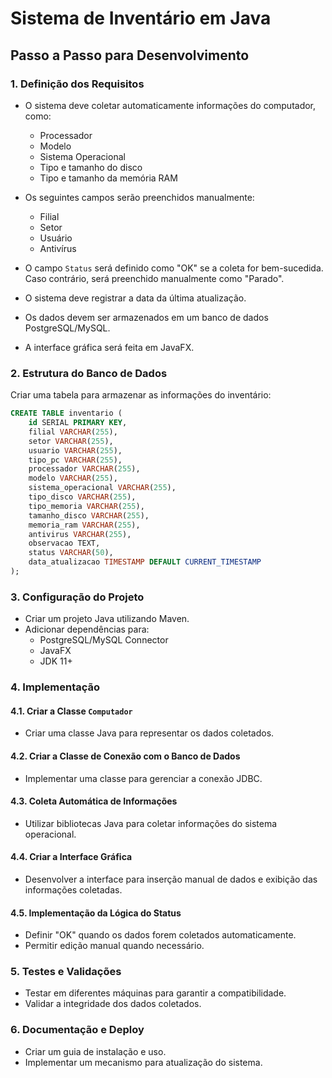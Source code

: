# Sistema de Inventário em Java

## Passo a Passo para Desenvolvimento

### 1. Definição dos Requisitos
- O sistema deve coletar automaticamente informações do computador, como:
  - Processador
  - Modelo
  - Sistema Operacional
  - Tipo e tamanho do disco
  - Tipo e tamanho da memória RAM
  
- Os seguintes campos serão preenchidos manualmente:
  - Filial
  - Setor
  - Usuário
  - Antivírus
  
- O campo `Status` será definido como "OK" se a coleta for bem-sucedida. Caso contrário, será preenchido manualmente como "Parado".
- O sistema deve registrar a data da última atualização.
- Os dados devem ser armazenados em um banco de dados PostgreSQL/MySQL.
- A interface gráfica será feita em JavaFX.

### 2. Estrutura do Banco de Dados
Criar uma tabela para armazenar as informações do inventário:
```sql
CREATE TABLE inventario (
    id SERIAL PRIMARY KEY,
    filial VARCHAR(255),
    setor VARCHAR(255),
    usuario VARCHAR(255),
    tipo_pc VARCHAR(255),
    processador VARCHAR(255),
    modelo VARCHAR(255),
    sistema_operacional VARCHAR(255),
    tipo_disco VARCHAR(255),
    tipo_memoria VARCHAR(255),
    tamanho_disco VARCHAR(255),
    memoria_ram VARCHAR(255),
    antivirus VARCHAR(255),
    observacao TEXT,
    status VARCHAR(50),
    data_atualizacao TIMESTAMP DEFAULT CURRENT_TIMESTAMP
);
```

### 3. Configuração do Projeto
- Criar um projeto Java utilizando Maven.
- Adicionar dependências para:
  - PostgreSQL/MySQL Connector
  - JavaFX
  - JDK 11+

### 4. Implementação
#### 4.1. Criar a Classe `Computador`
- Criar uma classe Java para representar os dados coletados.

#### 4.2. Criar a Classe de Conexão com o Banco de Dados
- Implementar uma classe para gerenciar a conexão JDBC.

#### 4.3. Coleta Automática de Informações
- Utilizar bibliotecas Java para coletar informações do sistema operacional.

#### 4.4. Criar a Interface Gráfica
- Desenvolver a interface para inserção manual de dados e exibição das informações coletadas.

#### 4.5. Implementação da Lógica do Status
- Definir "OK" quando os dados forem coletados automaticamente.
- Permitir edição manual quando necessário.

### 5. Testes e Validações
- Testar em diferentes máquinas para garantir a compatibilidade.
- Validar a integridade dos dados coletados.

### 6. Documentação e Deploy
- Criar um guia de instalação e uso.
- Implementar um mecanismo para atualização do sistema.
